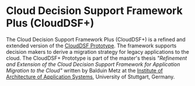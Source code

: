 # Cloud Decision Support Framework Plus (CloudDSF+)
The Cloud Decision Support Framework Plus (CloudDSF+) is a refined and extended version of the [CloudDSF Prototype](https://github.com/adarsow/clouddsf). The framework supports decision makers to derive a migration strategy for legacy applications to the cloud. The CloudDSF+ Prototype is part of the master's thesis *"Refinement and Extension of the Cloud Decision Support Framework for Application Migration to the Cloud"* written by Balduin Metz at the [Institute of Architecture of Application Systems](http://www.iaas.uni-stuttgart.de/indexE.php), University of Stuttgart, Germany. 
